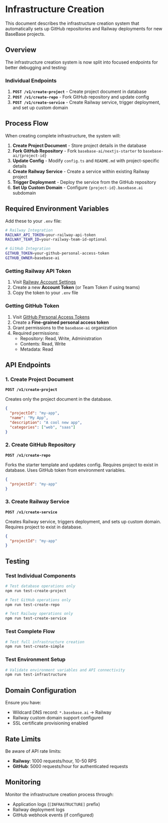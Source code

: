 # Infrastructure Creation

This document describes the infrastructure creation system that automatically sets up GitHub repositories and Railway deployments for new BaseBase projects.

## Overview

The infrastructure creation system is now split into focused endpoints for better debugging and testing:

### **Individual Endpoints**

1. **`POST /v1/create-project`** - Create project document in database
2. **`POST /v1/create-repo`** - Fork GitHub repository and update config
3. **`POST /v1/create-service`** - Create Railway service, trigger deployment, and set up custom domain

## Process Flow

When creating complete infrastructure, the system will:

1. **Create Project Document** - Store project details in the database
2. **Fork GitHub Repository** - Fork `basebase-ai/nextjs-starter` to `basebase-ai/{project-id}`
3. **Update Config** - Modify `config.ts` and `README.md` with project-specific details
4. **Create Railway Service** - Create a service within existing Railway project
5. **Trigger Deployment** - Deploy the service from the GitHub repository
6. **Set Up Custom Domain** - Configure `{project-id}.basebase.ai` subdomain

## Required Environment Variables

Add these to your `.env` file:

```bash
# Railway Integration
RAILWAY_API_TOKEN=your-railway-api-token
RAILWAY_TEAM_ID=your-railway-team-id-optional

# GitHub Integration
GITHUB_TOKEN=your-github-personal-access-token
GITHUB_OWNER=basebase-ai
```

### Getting Railway API Token

1. Visit [Railway Account Settings](https://railway.app/account/tokens)
2. Create a new **Account Token** (or Team Token if using teams)
3. Copy the token to your `.env` file

### Getting GitHub Token

1. Visit [GitHub Personal Access Tokens](https://github.com/settings/tokens)
2. Create a **Fine-grained personal access token**
3. Grant permissions to the `basebase-ai` organization
4. Required permissions:
   - Repository: Read, Write, Administration
   - Contents: Read, Write
   - Metadata: Read

## API Endpoints

### 1. Create Project Document

**`POST /v1/create-project`**

Creates only the project document in the database.

```json
{
  "projectId": "my-app",
  "name": "My App",
  "description": "A cool new app",
  "categories": ["web", "saas"]
}
```

### 2. Create GitHub Repository

**`POST /v1/create-repo`**

Forks the starter template and updates config. Requires project to exist in database. Uses GitHub token from environment variables.

```json
{
  "projectId": "my-app"
}
```

### 3. Create Railway Service

**`POST /v1/create-service`**

Creates Railway service, triggers deployment, and sets up custom domain. Requires project to exist in database.

```json
{
  "projectId": "my-app"
}
```

## Testing

### Test Individual Components

```bash
# Test database operations only
npm run test-create-project

# Test GitHub operations only
npm run test-create-repo

# Test Railway operations only
npm run test-create-service
```

### Test Complete Flow

```bash
# Test full infrastructure creation
npm run test-create-simple
```

### Test Environment Setup

```bash
# Validate environment variables and API connectivity
npm run test-infrastructure
```

## Domain Configuration

Ensure you have:

- Wildcard DNS record: `*.basebase.ai` → Railway
- Railway custom domain support configured
- SSL certificate provisioning enabled

## Rate Limits

Be aware of API rate limits:

- **Railway**: 1000 requests/hour, 10-50 RPS
- **GitHub**: 5000 requests/hour for authenticated requests

## Monitoring

Monitor the infrastructure creation process through:

- Application logs (`[INFRASTRUCTURE]` prefix)
- Railway deployment logs
- GitHub webhook events (if configured)
